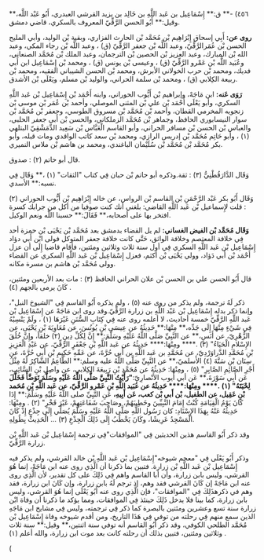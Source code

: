٤٥٦) -** ق:** إِسْمَاعِيل بن عَبد اللَّهِ بن خَالِد بن يزيد القرشي العبدري، أَبُو عَبْد اللَّه،** وقيل:** أَبُو الحسن الرَّقِّيّ المعروف بالسكري، قاضي دمشق.

**روى عن:** أَبِي إسحاق إِبْرَاهِيم بْن مُحَمَّد بْن الحارث الفزاري، وبقية بْن الوليد، وأبي المليح الحسن بْن عُمَرالرَّقِّيّ، وعبد اللَّه بْن جعفر الرَّقِّيّ (ق) ، وعبد اللَّه بْن رجاء المكي، وعبد الله بْن المبارك، وعبد العزيز بْن الحصين بْن الترجمان، وعبد الملك بْن مُحَمَّد الصنعاني، وعُبَيد اللَّه بْن عَمْرو الرَّقِّيّ (ق) ، وعيسى بْن يونس (ق) ، ومحمد بْن إِسْمَاعِيل ابن أَبي فديك، ومحمد بْن حرب الخولاني الأبرش، ومحمد بْن الحسن الشيباني الفقيه، ومحمد بْن ربيعة الكِلابي (ق) ، ومحمد بْن سلمة الحراني، والوليد بْن مسلم، ويَعْلَى بْن الأشدق.

**رَوَى عَنه:** ابن مَاجَهْ، وإبراهيم بْن أَيُّوب الحوراني، وابنه أَحْمَد بْن إِسْمَاعِيل بْن عَبد اللَّهِ السكري، وأبو يَعْلَى أَحْمَد بْن علي بْن المثنى الموصلي، وأحمد بْن عُمَر بْن موسى بْن زنجويه المخرمي القطان، وأحمد بْن مُحَمَّد بْن مسروق الطوسي، وجعفر بْن مُحَمَّد بْن سوار النيسابوري الحافظ، وجماهر بْن مُحَمَّد الزملكاني، والحسن بْن أَبي جعفر الحلبي، والعباس بْن الحسن بْن مسافر الحراني، وأبو القاسم الْعَبَّاس بْن سَعِيد الدِّمَشْقِيّ البتلهي (١) ، وأبو حَاتِم مُحَمَّد بْن إدريس الرازي، ومحمد بْن سعد كاتب الواقدي ومات قبله، وأبو بكر مُحَمَّد بْن مُحَمَّد بْن سُلَيْمان الباغندي، ومحمد بن هاشم بْن ملاس النميري.

قال أبو حاتم (٢) : صدوق.

وَقَال الدَّارَقُطْنِيُّ (٣) : ثقة.وذكره أبو حاتم بْن حبان فِي كتاب "الثقات" (١) ،** وَقَال فِي نسبه:** الأسدي.

وَقَال أَبُو بكر عَبْد الرَّحْمَنِ بْن القاسم بْن الرواس، عن خاله إِبْرَاهِيم بْن أَيُّوب الحوراني (٢) : قلت لإِسماعيل بْن عَبد اللَّهِ القاضي: بلغني أنك كنت صوفيا من أكل من جرابك كسرة افتخر بها على أصحابه،** فَقَالَ:** حسبنا اللَّه ونعم الوكيل.

**وَقَال مُحَمَّد بْن الفيض الغساني:** لم يل القضاء بدمشق بعد مُحَمَّد بْن يَحْيَى بْن حمزة أحد فِي خلافة المعتصم وخلافة الواثق، حَتَّى كانت خلافة جعفر المتوكل فولى ابْن أَبي دؤاد إِسْمَاعِيل بْن عَبد اللَّهِ السكري فِي أول سنة ثلاث وثلاثين ومئتين، فأقام قاضيا إِلَى أن عزل أَحْمَد بْن أَبي دَؤاد، وولي يَحْيَى بْن أكثم، فعزل إِسْمَاعِيل بْن عَبد اللَّهِ السكري عن القضاء وولى مُحَمَّد بْن هاشم بن مسرة مكانه.

قال أَبُو الحسن علي بن الحسن بْن علان الحراني الحافظ (٣) : مات بعد الأربعين ومئتين، كَانَ يرمى بالجهم (٤) .

ذكر لَهُ ترجمة، ولم يذكر من روى عنه (٥) ، ولم يذكره أَبُو القاسم فِي "الشيوخ النبل"، وإنما ذكر بدله إِسْمَاعِيل بْن عَبْد اللَّهِ بن زرارة الرَّقِّيّ.وقد روى ابن مَاجَهْ عن إِسْمَاعِيل بْن عَبد اللَّهِ الرَّقِّيّ خمسة أحاديث، لا أعلمه روى عنه فِي كِتَابِ السُّنَنِ غَيْرَهَا (١) ، ولَمْ يَنْسِبْهُ فِي شَيْءٍ مِنْهَا إِلَى جَدِّه،** مِنْهَا:** حَدِيثُهُ عن عِيسَى بْنِ يُونُسَ، عن مُعَاوِيَةَ بْنِ يَحْيَى، عن الزُّهْرِيّ، عن أَنَسٍ،** عن النَّبِيِّ صَلَّى اللَّهُ عَلَيْهِ وسَلَّمَ:** إِنَّ لِكُلِّ دِينٍ (٢) خلقاً، وإِنَّ خُلُقَ الإِسْلامِ الْحَيَاءُ" (٣) .**** ومِنْهَا:**** حَدِيثُهُ عن عَبد اللَّهِ بْنِ جَعْفَرٍ الرَّقِّيّ، عن عَبْدِ الْعَزِيزِ بْنِ مُحَمَّدِ الدَّراوَرْدِيّ، عن مُحَمَّدِ بن عَبد اللَّهِ بن أَبي حُرَّةَ، عن عَمِّهِ حَكِيمِ بْنِ أَبي حُرَّةَ، عن سِنَان بْنِ سَنَّةَ (٤) الأَسلميّ،** عن النَّبِيِّ صَلَّى اللَّهُ عليه وسلم:** الطَّاعِمُ الشَّاكِرُ لَهُ مِثْلُ أَجْرِ الصَّائِمِ الصَّابِرِ" (٥) ، ومِنْهَا: حَدِيثُهُ عن مُحَمَّدِ بْنِ رَبِيعَةَ الكِلابي، عن واصِلِ بْنِ السَّائِبِ، عَن أَبِي سَوْرَةَ،** عَن أبي أيوب الأَنْصارِيّ:**"رَأَيْتُ النَّبِيَّ صَلَّى اللَّهُ عَلَيْهِ وسَلَّمَ تَوَضَّأَ فَخَلَّلَ لِحْيَتَهُ" (١) .**** ومِنْهَا:**** حَدِيثُهُ عن عُبَيد اللَّهِ بْنِ عَمْرو الرَّقِّيّ، عن عَبد اللَّهِ بْنِ مُحَمد بْنِ عَقِيل، عن الطفيل، بْن أَبي بْن كعب، عَن أَبِيهِ،** عَنِ النَّبِيِّ صلى اللَّهُ عَلَيْهِ وسَلَّمَ:** إِذَا كَانَ يَوْمُ الْقِيَامَةِ كُنْتُ إِمَامَ النَّبِيِّينَ وخَطِيبَهُمْ، وصَاحِبَ شَفَاعَتِهِمْ، غَيْرَ فَخْرٍ" (٢) . ومِنْهَا: حَدِيثُهُ عَنْهُ بِهَذَا الإِسْنَادِ: كان رَسُول اللَّهِ صَلَّى اللَّهُ عَلَيْهِ وسَلَّمَ يُصَلِّي إِلَى جِذْعٍ إِذْ كَانَ الْمَسْجِدُ عَرِيشًا، وكَانَ يَخْطُبُ إِلَى ذَلِكَ الْجِذْعِ (٣) ... الْحَدِيثُ بِطُولِهِ.

وقد ذكر أَبُو القاسم هذين الحديثين فِي "الموافقات"فِي ترجمة إِسْمَاعِيل بْن عَبد اللَّهِ بْن زرارة الرَّقِّيّ.

وذكر أَبُو يَعْلَى فِي "معجم شيوخه"إِسْمَاعِيل بْن عَبد اللَّهِ بْن خالد القرشي، ولم يذكر فيه إِسْمَاعِيل بْن عَبد اللَّهِ بْن زرارة. فتبين بما ذكرنا أن الَّذِي روى عنه ابن مَاجَهْ، إنما هُوَ القرشي، وليس بابن زرارة، وأن أبا القاسم واهم فِي ذَلِكَ على كل تقدير، لأن الَّذِي روى عنه ابن مَاجَهْ إن كَانَ القرشي فقد وهم، إذ ترجم لَهُ بابن زرارة، وإن كَانَ ابن زرارة، فقد وهم في ذكرهذَلِكَ فِي "الموافقات"، فإن الَّذِي روى عنه أَبُو يَعْلَى إنما هُوَ القرشي، وليس بابن زرارة، كما بينا فلا يدخل ذَلِكَ حينئذ فِي الموافقات، ومما يؤكد ما ذكرنا أن وفاة ابْن زرارة سنة تسع وعشرين ومئتين بالبصرة كما ذكر فِي ترجمته، وليس فِي مشايخ ابن مَاجَهِ الذين سمع منهم فِي رحلته من توفي فِي هَذَا التاريخ، ومن أقدم شيوخه وفاة إِسْمَاعِيل بْن مُحَمَّد الطلحي الكوفي، وقد ذكر أَبُو القاسم أنه توفي سنة اثنتين،** وقيل:** سنة ثلاث وثلاثين ومئتين، فتبين بذلك أن رحلته كانت بعد موت ابن زرارة، والله أعلم (١) .

(